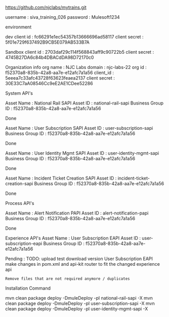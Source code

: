 https://github.com/njclabs/mytrains.git

username  : siva_training_026
password :  Mulesoft1234

environment

dev
client id 		: fc66291e1ec54357b13666696ad58117
client secret 	: 5f01e729f637492B9CB5E079AB533B7A

Sandbox
client id 		: 2703daf29c114f568843aff9c90722b5
client secret 	: 4745B27DA6c84b4DBACdDA98D72170c0

Organization info
org name 		: NJC Labs
domain 			: njc-labs-22
org id 			: f52370a8-835b-42a8-aa7e-e12afc7a1a56
client_id 		: 5eeea7c33afc43728f63623feaea2137
client secret 	: 30E33C7aA08546Cc9eE2AE1CDee52286


System API's

Asset Name 			: National Rail SAPI
Asset ID			: national-rail-sapi
Business Group ID	: f52370a8-835b-42a8-aa7e-e12afc7a1a56

Done

Asset Name 			: User Subscription SAPI 
Asset ID			: user-subscription-sapi
Business Group ID	: f52370a8-835b-42a8-aa7e-e12afc7a1a56

Done

Asset Name 			: User Identity Mgmt SAPI
Asset ID			: user-identity-mgmt-sapi
Business Group ID	: f52370a8-835b-42a8-aa7e-e12afc7a1a56

Done

Asset Name			: Incident Ticket Creation SAPI
Asset ID			: incident-ticket-creation-sapi
Business Group ID	: f52370a8-835b-42a8-aa7e-e12afc7a1a56

Done

Process API's

Asset Name			: Alert Notification PAPI
Asset ID			: alert-notification-papi
Business Group ID	: f52370a8-835b-42a8-aa7e-e12afc7a1a56

Done

Experience API's
Asset Name          : User Subscription EAPI
Asset ID            : user-subscription-eapi
Business Group ID   : f52370a8-835b-42a8-aa7e-e12afc7a1a56

Pending :
TODO:
    upload test download version User Subscription EAPI
    make changes in pom.xml and api-kit router to fit the changed experience api

    Remove files that are not required anymore / duplicates


Installation Command

mvn clean package deploy -DmuleDeploy  -pl national-rail-sapi -X
mvn clean package deploy -DmuleDeploy  -pl user-subscription-sapi -X
mvn clean package deploy -DmuleDeploy  -pl user-identity-mgmt-sapi -X